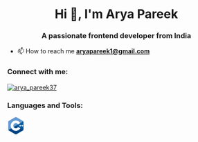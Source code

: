 <h1 align="center">Hi 👋, I'm Arya Pareek</h1>
<h3 align="center">A passionate frontend developer from India</h3>

- 📫 How to reach me **aryapareek1@gmail.com**

<h3 align="left">Connect with me:</h3>
<p align="left">
<a href="https://instagram.com/arya_pareek37" target="blank"><img align="center" src="https://raw.githubusercontent.com/rahuldkjain/github-profile-readme-generator/master/src/images/icons/Social/instagram.svg" alt="arya_pareek37" height="30" width="40" /></a>
</p>

<h3 align="left">Languages and Tools:</h3>
<p align="left"> <a href="https://www.w3schools.com/cpp/" target="_blank" rel="noreferrer"> <img src="https://raw.githubusercontent.com/devicons/devicon/master/icons/cplusplus/cplusplus-original.svg" alt="cplusplus" width="40" height="40"/> </a> </p>
